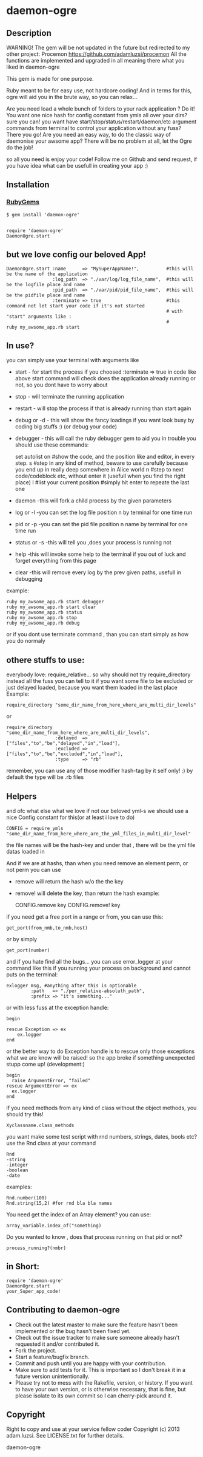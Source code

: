 daemon-ogre
===========

Description
-----------

WARNING!
The gem will be not updated in the future but redirected to my other project:
Procemon
https://github.com/adamluzsi/procemon
All the functions are implemented and upgraded in all meaning there what you liked in daemon-ogre


This gem is made for one purpose. 

Ruby meant to be for easy use, not hardcore coding! 
And in terms for this, ogre will aid you in the brute way, so you can relax... 

Are you need load a whole bunch of folders to your rack application ? 
Do it! You want one nice hash for config constant 
from ymls all over your dirs? sure you can! you want have 
start/stop/status/restart/daemon/etc argument commands from 
terminal to control your application without any fuss? 
There you go! Are you need an easy way, 
to do the classic way of daemonise your awsome app? 
There will be no problem at all, let the Ogre do the job!

so all you need is enjoy your code! 
Follow me on Github and send request, 
if you have idea what can be usefull in creating your app :) 



Installation
------------

### [RubyGems](http://rubygems.org/)

    $ gem install 'daemon-ogre'


    require 'daemon-ogre'
    DaemonOgre.start


but we love config our beloved App!
-----------------------------------


    DaemonOgre.start :name      => "MySuperAppName!",          #this will be the name of the application
                     :log_path  => "./var/log/log_file_name",  #this will be the logfile place and name
                     :pid_path  => "./var/pid/pid_file_name",  #this will be the pidfile place and name
                     :terminate => true                        #this command not let start your code if it's not started
                                                               # with "start" arguments like :
                                                               #                  ruby my_awsome_app.rb start


In use?
-------


you can simply use your terminal with arguments like
* start - for start the process if you choosed :terminate => true in code like above
start command will check does the application already running or not, so you dont have to worry about

* stop        - will terminate the running application
* restart     - will stop the process if that is already running than start again
* debug or -d - this will show the fancy loadings if you want look busy by coding big stuffs :) (or debug your code)
* debugger    - this will call the ruby debugger gem to aid you in trouble
you should use these commands:


    set autolist on   #show the code, and the position like and editor, in every step. 
    s                 #step in any kind of method, beware to use carefully because you end up in really deep somewhere in Alice world
    n                 #step to next code/codeblock etc, without enter it (usefull when you find the right place)
    l                 #list your current position
                      #simply hit enter to repeate the last one
    
    
* daemon       -this will fork a child process by the given parameters
* log    or -l -you can set the log file position n by terminal for one time run
* pid    or -p -you can set the pid file position n name by terminal for one time run
* status or -s -this will tell you ,does your process is running not 
* help         -this will invoke some help to the terminal if you out of luck and forget everything from this page
* clear        -this will remove every log by the prev given paths, usefull in debugging

example:

    ruby my_awsome_app.rb start debugger
    ruby my_awsome_app.rb start clear
    ruby my_awsome_app.rb status
    ruby my_awsome_app.rb stop
    ruby my_awsome_app.rb debug
   
   
or if you dont use terminate command , than you can start simply as how you do normaly



othere stuffs to use:
---------------------
everybody love: require_relative...
so why should not try require_directory instead all the fuss
you can tell to it if you want some file to be excluded or just delayed loaded,
because you want them loaded in the last place
Example:


    require_directory "some_dir_name_from_here_where_are_multi_dir_levels"

or

    require_directory "some_dir_name_from_here_where_are_multi_dir_levels",
                      :delayed  => ["files","to","be","delayed","in","load"],
                      :excluded => ["files","to","be","excluded","in","load"],
                      :type     => "rb"

remember, you can use any of those modifier hash-tag by it self only! :)
by default the type will be .rb files


Helpers
-------

and ofc what else what we love if not our beloved yml-s
we should use a nice Config constant for this(or at least i love to do)

    CONFIG = require_ymls "some_dir_name_from_here_where_are_the_yml_files_in_multi_dir_level"

the file names will be the hash-key and under that , there will be the yml file datas loaded in

And if we are at hashs, than when you need remove an element perm, or not perm you can use
* remove  will return the hash w/o the the key
* remove! will delete the key, than return the hash
example:

    CONFIG.remove  key
    CONFIG.remove! key





if you need get a free port in a range or from, you can use this:

    get_port(from_nmb,to_nmb,host)

or by simply

    get_port(number)


and if you hate find all the bugs... you can use error_logger at your command like this if you running your process on
background and cannot puts on the terminal:


    exlogger msg, #anything after this is optionable
             :path   => "./per_relative-absoluth_path",
             :prefix => "it's something..."

    
or with less fuss at the exception handle:
    
    
    begin
    
    rescue Exception => ex
        ex.logger
    end
    

or the better way to do Exception handle is to rescue only those exceptions what we are know will be raised! so the app broke if something unexpected stupp come up! (development:)


    begin
      raise ArgumentError, "failed"
    rescue ArgumentError => ex
      ex.logger
    end
    
    


if you need methods from any kind of class without the object methods, you should try this!


    Xyclassname.class_methods


you want make some test script with rnd numbers, strings, dates, bools etc? use the Rnd class at your command


    Rnd
    -string
    -integer
    -boolean
    -date


examples:


    Rnd.number(100)
    Rnd.string(15,2) #for rnd bla bla names
    


You need get the index of an Array element? you can use:



    array_variable.index_of("something)


Do you wanted to know , does that process running on that pid or not?



    process_running?(nmbr)




in Short:
---------

    require 'daemon-ogre'
    DaemonOgre.start
    your_Super_app_code!





Contributing to daemon-ogre
---------------------------

* Check out the latest master to make sure the feature hasn't been implemented or the bug hasn't been fixed yet.
* Check out the issue tracker to make sure someone already hasn't requested it and/or contributed it.
* Fork the project.
* Start a feature/bugfix branch.
* Commit and push until you are happy with your contribution.
* Make sure to add tests for it. This is important so I don't break it in a future version unintentionally.
* Please try not to mess with the Rakefile, version, or history. If you want to have your own version, or is otherwise necessary, that is fine, but please isolate to its own commit so I can cherry-pick around it.

Copyright
---------

Right to copy and use at your service fellow coder
Copyright (c) 2013 adam.luzsi. See LICENSE.txt for
further details.


daemon-ogre
